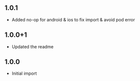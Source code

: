 ## 1.0.1

* Added no-op for android & ios to fix import & avoid pod error

## 1.0.0+1

* Updated the readme

## 1.0.0

* Initial import
